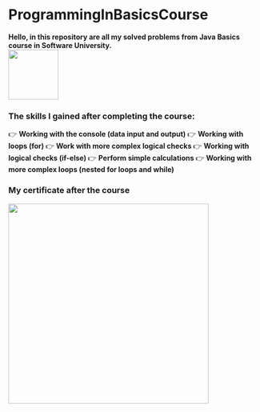 # ProgrammingInBasicsCourse
<strong> Hello, in this repository are all my solved problems from Java Basics course in Software University. </strong> </br>
<img align="center" src ="https://github.com/StefanHristov1997/StefanHristov1997/assets/133797718/4a7cc40b-0bcf-4068-8297-563d4d6df91c" width="100" height="100" />

### Тhe skills I gained after completing the course:
👉 <strong> Working with the console (data input and output) </strong> 
👉 <strong> Working with loops (for) </strong>
👉 <strong> Work with more complex logical checks </strong>
👉 <strong> Working with logical checks (if-else) </strong>
👉 <strong> Perform simple calculations </strong>
👉 <strong> Working with more complex loops (nested for loops and while) </strong>

### My certificate after the course
 <img src = "https://github.com/StefanHristov1997/Programming_In_Basics_Course/assets/133797718/6b3b5f3f-ee4a-41d8-8ca4-48adfa47b84a" weidth = "300" height = "400" />

